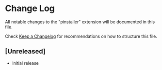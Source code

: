 # Change Log

All notable changes to the "pinstaller" extension will be documented in this file.

Check [Keep a Changelog](http://keepachangelog.com/) for recommendations on how to structure this file.

## [Unreleased]

- Initial release